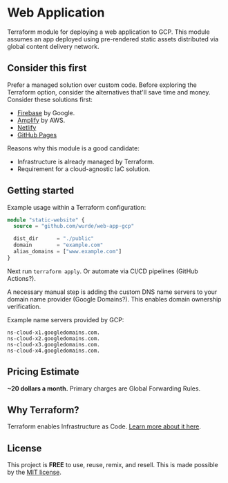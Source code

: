 # Web Application

Terraform module for deploying a web application to GCP.
This module assumes an app deployed using pre-rendered
static assets distributed via global content delivery
network.

## Consider this first

Prefer a managed solution over custom code. Before exploring
the Terraform option, consider the alternatives that'll
save time and money. Consider these solutions first:

- [Firebase](https://firebase.google.com) by Google.
- [Amplify](https://aws.amazon.com/amplify) by AWS.
- [Netlify](https://www.netlify.com)
- [GitHub Pages](https://pages.github.com)

Reasons why this module is a good candidate:

- Infrastructure is already managed by Terraform.
- Requirement for a cloud-agnostic IaC solution.

## Getting started

Example usage within a Terraform configuration:

```terraform
module "static-website" {
  source = "github.com/wurde/web-app-gcp"

  dist_dir      = "./public"
  domain        = "example.com"
  alias_domains = ["www.example.com"]
}
```

Next run `terraform apply`. Or automate via CI/CD pipelines
(GitHub Actions?).

A necessary manual step is adding the custom DNS name
servers to your domain name provider (Google Domains?).
This enables domain ownership verification.

Example name servers provided by GCP:

    ns-cloud-x1.googledomains.com.
    ns-cloud-x2.googledomains.com.
    ns-cloud-x3.googledomains.com.
    ns-cloud-x4.googledomains.com.

## Pricing Estimate

**~20 dollars a month.**
Primary charges are Global Forwarding Rules.

## Why Terraform?

Terraform enables Infrastructure as Code.
[Learn more about it here](https://www.terraform.io).

## License

This project is __FREE__ to use, reuse, remix, and resell.
This is made possible by the [MIT license](/LICENSE).
